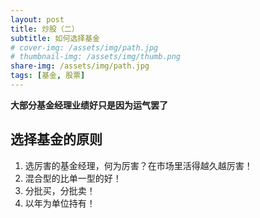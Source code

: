 ```yaml
---
layout: post
title: 炒股（二）
subtitle: 如何选择基金
# cover-img: /assets/img/path.jpg
# thumbnail-img: /assets/img/thumb.png
share-img: /assets/img/path.jpg
tags: [基金, 股票]
---
```


**大部分基金经理业绩好只是因为运气罢了**

## 选择基金的原则

1. 选厉害的基金经理，何为厉害？在市场里活得越久越厉害！
2. 混合型的比单一型的好！
3. 分批买，分批卖！
4. 以年为单位持有！